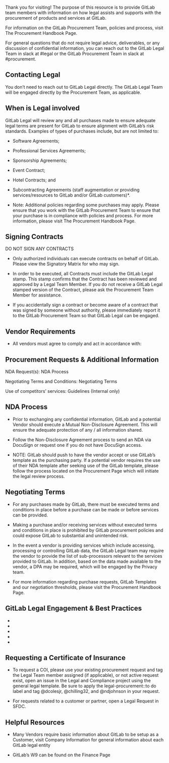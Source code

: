 <!-- Unsupported block type: image -->

Thank you for visiting! The purpose of this resource is to provide GitLab team members with information on how legal assists and supports with the procurement of products and services at GitLab.

For information on the GitLab Procurement Team, policies and process, visit The Procurement Handbook Page.

For general questions that do not require legal advice, deliverables, or any discussion of confidential information, you can reach out to the GitLab Legal Team in slack at #legal or the GitLab Procurement Team in slack at #procurement.

## Contacting Legal

You don’t need to reach out to GitLab Legal directly. The GitLab Legal Team will be engaged directly by the Procurement Team, as applicable.

## When is Legal involved

GitLab Legal will review any and all purchases made to ensure adequate legal terms are present for GitLab to ensure alignment with GitLab’s risk standards. Examples of types of purchases include, but are not limited to:

- Software Agreements;

- Professional Services Agreements;

- Sponsorship Agreements;

- Event Contract;

- Hotel Contracts; and

- Subcontracting Agreements (staff augmentation or providing services/resources to GitLab and/or GitLab customers)*.

- Note: Additional policies regarding some purchases may apply. Please ensure that you work with the GitLab Procurement Team to ensure that your purchase is in compliance with policies and process. For more information, please visit The Procurement Handbook Page.

## Signing Contracts

DO NOT SIGN ANY CONTRACTS

- Only authorized individuals can execute contracts on behalf of GitLab. Please view the Signatory Matrix for who may sign.

- In order to be executed, all Contracts must include the GitLab Legal stamp. This stamp confirms that the Contract has been reviewed and approved by a Legal Team Member. If you do not receive a GitLab Legal stamped version of the Contract, please ask the Procurement Team Member for assistance.

- If you accidentally sign a contract or become aware of a contract that was signed by someone without authority, please immediately report it to the GitLab Procurement Team so that GitLab Legal can be engaged.

## Vendor Requirements

- All vendors must agree to comply and act in accordance with: 

## Procurement Requests & Additional Information

NDA Request(s): NDA Process

Negotiating Terms and Conditions: Negotiating Terms

Use of competitors’ services: Guidelines (Internal only)

## NDA Process

- Prior to exchanging any confidential information, GitLab and a potential Vendor should execute a Mutual Non-Disclosure Agreement. This will ensure the adequate protection of any / all information shared.

- Follow the Non-Disclosure Agreement process to send an NDA via DocuSign or request one if you do not have DocuSign access.

- NOTE: GitLab should push to have the vendor accept or use GitLab’s template as the purchasing party. If a potential vendor requires the use of their NDA template after seeking use of the GitLab template, please follow the process located on the Procurement Page which will initiate the legal review process.

## Negotiating Terms

- For any purchases made by GitLab, there must be executed terms and conditions in place before a purchase can be made or before services can be provided.

- Making a purchase and/or receiving services without executed terms and conditions in place is prohibited by GitLab procurement policies and could expose GitLab to substantial and unintended risk.

- In the event a vendor is providing services which include accessing, processing or controlling GitLab data, the GitLab Legal team may require the vendor to provide the list of sub-processors relevant to the services provided to GitLab. In addition, based on the data made available to the vendor, a DPA may be required, which will be engaged by the Privacy team.

- For more information regarding purchase requests, GitLab Templates and our negotiation thresholds, please visit the Procurement Handbook Page.

## GitLab Legal Engagement & Best Practices

- 

- 

-  

- 

- 

## Requesting a Certificate of Insurance

- To request a COI, please use your existing procurement request and tag the Legal Team member assigned (if applicable), or not active request exist, open an issue in the Legal and Compliance project using the general legal template. Be sure to apply the legal-procurement::to do label and tag @dcolesjr, @chilling32, and @ndjohnson in your request.

- For requests related to a customer or partner, open a Legal Request in SFDC.

## Helpful Resources

- Many Vendors require basic information about GitLab to be setup as a Customer, visit Company Information for general information about each GitLab legal entity

- GitLab’s W9 can be found on the Finance Page